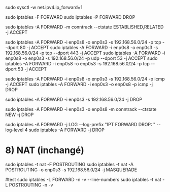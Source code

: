 
sudo sysctl -w net.ipv4.ip_forward=1

sudo iptables -F FORWARD
sudo iptables -P FORWARD DROP

sudo iptables -A FORWARD -m conntrack --ctstate ESTABLISHED,RELATED -j ACCEPT


sudo iptables -A FORWARD -i enp0s8 -o enp0s3 -s 192.168.56.0/24 -p tcp --dport 80  -j ACCEPT
sudo iptables -A FORWARD -i enp0s8 -o enp0s3 -s 192.168.56.0/24 -p tcp --dport 443 -j ACCEPT
sudo iptables -A FORWARD -i enp0s8 -o enp0s3 -s 192.168.56.0/24 -p udp --dport 53 -j ACCEPT
sudo iptables -A FORWARD -i enp0s8 -o enp0s3 -s 192.168.56.0/24 -p tcp --dport 53 -j ACCEPT

sudo iptables -A FORWARD -i enp0s8 -o enp0s3 -s 192.168.56.0/24 -p icmp -j ACCEPT
sudo iptables -A FORWARD -i enp0s3 -o enp0s8 -p icmp -j DROP

sudo iptables -A FORWARD -i enp0s3 -s 192.168.56.0/24 -j DROP

sudo iptables -A FORWARD -i enp0s3 -o enp0s8 -m conntrack --ctstate NEW -j DROP

sudo iptables -A FORWARD -j LOG --log-prefix "IPT FORWARD DROP: " --log-level 4
sudo iptables -A FORWARD -j DROP

# 8) NAT (inchangé)
sudo iptables -t nat -F POSTROUTING
sudo iptables -t nat -A POSTROUTING -o enp0s3 -s 192.168.56.0/24 -j MASQUERADE

#test
sudo iptables -L FORWARD -n -v --line-numbers
sudo iptables -t nat -L POSTROUTING -n -v
